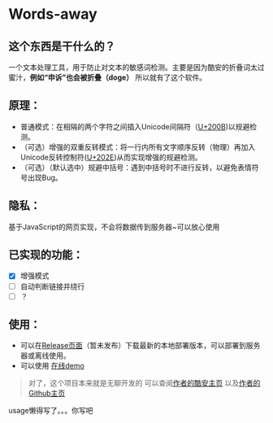 # Words-away  
## 这个东西是干什么的？
一个文本处理工具，用于防止对文本的敏感词检测。主要是因为酷安的折叠词太过蜜汁，**例如“申诉”也会被折叠（doge）**
所以就有了这个软件。
## 原理：
+ 普通模式：在相隔的两个字符之间插入Unicode间隔符（[U+200B](https://unicode.org/cldr/utility/character.jsp?a=200B))以规避检测。
+ （可选）增强的双重反转模式：将一行内所有文字顺序反转（物理）再加入Unicode反转控制符([U+202E](https://unicode.org/cldr/utility/character.jsp?a=202E))从而实现增强的规避检测。
+ （可选）（默认选中）规避中括号：遇到中括号时不进行反转，以避免表情符号出现Bug。
## 隐私：
基于JavaScript的网页实现，不会将数据传到服务器~可以放心使用
## 已实现的功能：
+ [x] 增强模式
+ [ ] 自动判断链接并绕行
+ [ ] ？
## 使用：
+ 可以在[Release页面](https://github.com)（暂未发布）下载最新的本地部署版本，可以部署到服务器或离线使用。
+ 可以使用 [在线demo](https://blog.texice.xyz/demo/textmix)
>对了，这个项目本来就是无聊开发的
>可以查阅[作者的酷安主页](http://www.coolapk.com/u/1362352)
>以及[作者的Github主页](https://github.com/NitroRCr)
>>
usage懒得写了。。。你写吧

